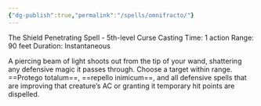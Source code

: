 ```yaml
---
{"dg-publish":true,"permalink":"/spells/omnifracto/"}
---
```


The Shield Penetrating Spell - 5th-level Curse
Casting Time: 1 action 
Range: 90 feet 
Duration: Instantaneous 

A piercing beam of light shoots out from the tip of your wand, shattering any defensive magic it passes through. Choose a target within range. ==Protego totalum==, ==repello inimicum==, and all defensive spells that are improving that creature’s AC or granting it temporary hit points are dispelled.